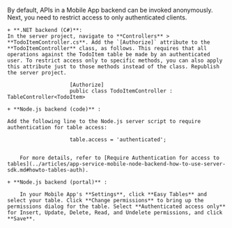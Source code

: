 
By default, APIs in a Mobile App backend can be invoked anonymously. Next, you need to restrict access to only authenticated clients.  

	+ **.NET backend (C#)**:  
	In the server project, navigate to **Controllers** > **TodoItemController.cs**. Add the `[Authorize]` attribute to the **TodoItemController** class, as follows. This requires that all operations against the TodoItem table be made by an authenticated user. To restrict access only to specific methods, you can also apply this attribute just to those methods instead of the class. Republish the server project.

                        [Authorize]
                        public class TodoItemController : TableController<TodoItem>
                   
	+ **Node.js backend (code)** :  
	
	Add the following line to the Node.js server script to require authentication for table access:

                        table.access = 'authenticated';


        For more details, refer to [Require Authentication for access to tables](../articles/app-service-mobile-node-backend-how-to-use-server-sdk.md#howto-tables-auth).

	+ **Node.js backend (portal)** :  
	
        In your Mobile App's **Settings**, click **Easy Tables** and select your table. Click **Change permissions** to bring up the permissions dialog for the table. Select **Authenticated access only** for Insert, Update, Delete, Read, and Undelete permissions, and click **Save**. 
